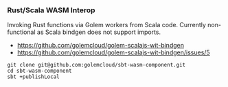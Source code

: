 ### Rust/Scala WASM Interop

Invoking Rust functions via Golem workers from Scala code. Currently non-functional as Scala bindgen does not support imports.

- https://github.com/golemcloud/golem-scalajs-wit-bindgen
- https://github.com/golemcloud/golem-scalajs-wit-bindgen/issues/5


```
git clone git@github.com:golemcloud/sbt-wasm-component.git
cd sbt-wasm-component
sbt +publishLocal
```
